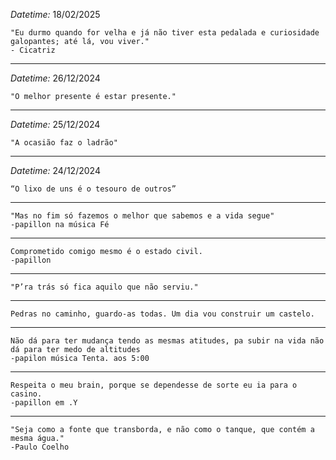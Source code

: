 *Datetime:* 18/02/2025

	"Eu durmo quando for velha e já não tiver esta pedalada e curiosidade galopantes; até lá, vou viver."
	- Cicatriz
---
*Datetime:* 26/12/2024

	"O melhor presente é estar presente."
---
*Datetime:* 25/12/2024

	"A ocasião faz o ladrão"
---
*Datetime:* 24/12/2024

	“O lixo de uns é o tesouro de outros”
---
	"Mas no fim só fazemos o melhor que sabemos e a vida segue"
	-papillon na música Fé

---
	Comprometido comigo mesmo é o estado civil.
	-papillon
---
	"P’ra trás só fica aquilo que não serviu."
---
	Pedras no caminho, guardo-as todas. Um dia vou construir um castelo.
---
	Não dá para ter mudança tendo as mesmas atitudes, pa subir na vida não dá para ter medo de altitudes
	-papilon música Tenta. aos 5:00
---
	Respeita o meu brain, porque se dependesse de sorte eu ia para o casino. 
	-papillon em .Y
---
	"Seja como a fonte que transborda, e não como o tanque, que contém a mesma água."
	-Paulo Coelho

